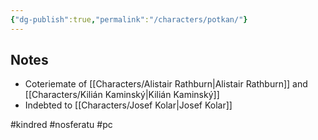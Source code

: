 ```yaml
---
{"dg-publish":true,"permalink":"/characters/potkan/"}
---
```


## Notes

- Coteriemate of [[Characters/Alistair Rathburn\|Alistair Rathburn]] and [[Characters/Kilián Kaminský\|Kilián Kaminský]]
- Indebted to [[Characters/Josef Kolar\|Josef Kolar]]

#kindred #nosferatu #pc